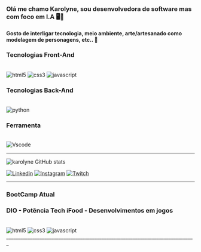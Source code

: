 ### Olá me chamo Karolyne, sou desenvolvedora de software mas com foco em I.A 🖥️🤖
#### Gosto de interligar tecnologia, meio ambiente, arte/artesanado como modelagem de personagens, etc.. 🎨

### Tecnologias Front-And
<div style="displey inline_block"><br/>
    <img align="center" alt="html5" src="https://img.shields.io/badge/HTML5-E34F26?style=for-the-badge&logo=html5&logoColor=white"/>
    <img align="center" alt="css3" src="https://img.shields.io/badge/CSS3-1572B6?style=for-the-badge&logo=css3&logoColor=white"/>
    <img align="center" alt="javascript" src="https://img.shields.io/badge/JavaScript-F7DF1E?style=for-the-badge&logo=javascript&logoColor=black"/>
<div>

### Tecnologias Back-And
<div style="displey inline_block"><br/>
    <img align="center" alt="python" src="https://img.shields.io/badge/Python-14354C?style=for-the-badge&logo=python&logoColor=white"/>
<div>

### Ferramenta
<div style="displey inline_block"><br/>
    <img align="center" alt="Vscode" src="https://img.shields.io/badge/Vscode-007ACC?style=for-the-badge&logo=visual-studio-code&logoColor=white">
<div>

__________________________________________________________________________________

![karolyne GitHub stats](https://github-readme-stats.vercel.app/api?username=KarolyneTeixeiraS&show_icons=true&theme=merko)

[![Linkedin](https://img.shields.io/badge/LinkedIn-0077B5?style=for-the-badge&logo=linkedin&logoColor=white)](https://www.linkedin.com/in/karolyne-teixeira-14839129b/)
[![Instagram](https://img.shields.io/badge/Instagram-E4405F?style=for-the-badge&logo=instagram&logoColor=white)](https://www.instagram.com/karolynetexeira/)
[![Twitch](https://img.shields.io/badge/Twitch-9146FF?style=for-the-badge&logo=twitch&logoColor=white)](https://www.twitch.tv/karolyneteixeira)
______________


### BootCamp Atual
### DIO - Potência Tech iFood - Desenvolvimentos em jogos
<div style="displey inline_block"><br/>
    <img align="center" alt="html5" src="https://img.shields.io/badge/HTML5-E34F26?style=for-the-badge&logo=html5&logoColor=white"/>
    <img align="center" alt="css3" src="https://img.shields.io/badge/CSS3-1572B6?style=for-the-badge&logo=css3&logoColor=white"/>
    <img align="center" alt="javascript" src="https://img.shields.io/badge/JavaScript-F7DF1E?style=for-the-badge&logo=javascript&logoColor=black"/>
<div>
_______________________________________________________________________________
